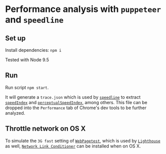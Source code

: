 # Performance analysis with `puppeteer` and `speedline`

## Set up

Install dependencies: `npm i`

Tested with Node 9.5

## Run

Run script `npm start`.

It will generate a `trace.json` which is used by [`speedline`](https://www.npmjs.com/package/speedline) to extract [`speedIndex`](https://sites.google.com/a/webpagetest.org/docs/using-webpagetest/metrics/speed-index) and [`perceptualSpeedIndex`](https://developers.google.com/web/tools/lighthouse/audits/speed-index), among others. This file can  be dropped into the `Performance` tab of Chrome's dev tools to be further analyzed.

## Throttle network on OS X

To simulate the `3G fast` setting of [`WebPagetest`](https://github.com/WPO-Foundation/webpagetest/blob/master/www/settings/connectivity.ini.sample#L40-L46), which is used by [`Lighthouse`](https://github.com/GoogleChrome/lighthouse/blob/master/docs/throttling.md) as well, [`Network Link Conditioner`](https://medium.com/@YogevSitton/use-network-link-conditioner-when-testing-your-app-bad18ecad877) can be installed when on OS X.

